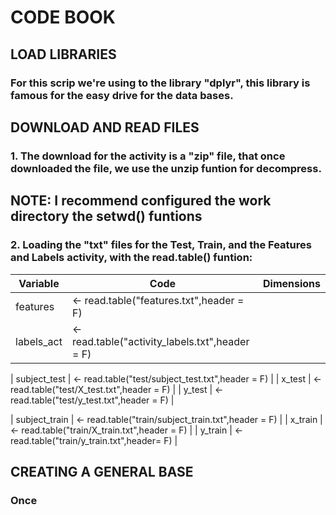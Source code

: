 # CODE BOOK

## LOAD LIBRARIES
### For this scrip we're using to the library "dplyr", this library is famous for the easy drive for the data bases.

## DOWNLOAD AND READ FILES
### 1. The download for the activity is a "zip" file, that once downloaded the file, we use the unzip funtion for decompress.

## NOTE: I recommend configured the work directory the setwd() funtions

### 2. Loading the "txt" files for the Test, Train, and the Features and Labels activity, with the read.table() funtion:
|Variable  | Code| Dimensions |
-----------|-----|-------------------------------------------|
| features | <- read.table("features.txt",header = F) |
| labels_act | <- read.table("activity_labels.txt",header = F) |

| subject_test | <- read.table("test/subject_test.txt",header = F) |
| x_test | <- read.table("test/X_test.txt",header = F) |
| y_test | <- read.table("test/y_test.txt",header = F) |

| subject_train | <- read.table("train/subject_train.txt",header = F) |
| x_train | <- read.table("train/X_train.txt",header = F) | 
| y_train | <- read.table("train/y_train.txt",header= F) |

## CREATING A GENERAL BASE
### Once 

